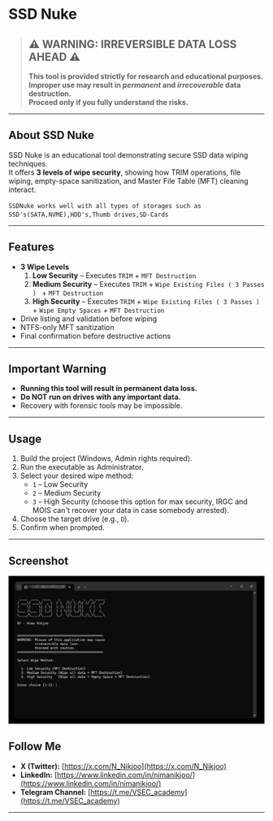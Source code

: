 # SSD Nuke

> ## ⚠️ WARNING: IRREVERSIBLE DATA LOSS AHEAD ⚠️
> 
> **This tool is provided strictly for research and educational purposes.**  
> **Improper use may result in *permanent* and *irrecoverable* data destruction.**  
> **Proceed only if you fully understand the risks.**

---

## About SSD Nuke 

SSD Nuke is an educational tool demonstrating secure SSD data wiping techniques.  
It offers **3 levels of wipe security**, showing how TRIM operations, file wiping, empty-space sanitization, and Master File Table (MFT) cleaning interact.

` SSDNuke works well with all types of storages such as SSD's(SATA,NVME),HDD's,Thumb drives,SD-Cards ` 
 
---

## Features

- **3 Wipe Levels**  
  1. **Low Security** – Executes `TRIM` + `MFT Destruction`  
  2. **Medium Security** – Executes `TRIM` + `Wipe Existing Files ( 3 Passes ) ` + `MFT Destruction`  
  3. **High Security** – Executes `TRIM` + `Wipe Existing Files ( 3 Passes )` + `Wipe Empty Spaces` + `MFT Destruction`  
- Drive listing and validation before wiping  
- NTFS-only MFT sanitization  
- Final confirmation before destructive actions

---

## Important Warning

- **Running this tool will result in permanent data loss.**  
- **Do NOT run on drives with any important data.**  
- Recovery with forensic tools may be impossible.

---

## Usage

1. Build the project (Windows, Admin rights required).  
2. Run the executable as Administrator.  
3. Select your desired wipe method:  
   - `1` – Low Security  
   - `2` – Medium Security  
   - `3` – High Security (choose this option for max security, IRGC and MOIS can't recover your data in case somebody arrested). 
4. Choose the target drive (e.g., `D`).  
5. Confirm when prompted.

---

## Screenshot

![Alt text](https://github.com/NIKJOO/SSDNuke/blob/main/Shot.jpg)

## Follow Me

- **X (Twitter):** [https://x.com/N_Nikjoo](https://x.com/N_Nikjoo)  
- **LinkedIn:** [https://www.linkedin.com/in/nimanikjoo/](https://www.linkedin.com/in/nimanikjoo/)  
- **Telegram Channel:** [https://t.me/VSEC_academy](https://t.me/VSEC_academy)

---
